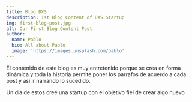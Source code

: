 ```yaml
---
title: Blog DXS
description: 1st Blog Content of DXS Startup
img: first-blog-post.jpg
alt: Our First Blog Content Post
author:
  name: Pablo
  bio: All about Pablo
  image: 'https://images.unsplash.com/pablo'
---
```

El contenido de este blog es muy entretenido porque se crea en forma dinámica y toda la historia permite poner los parrafos de acuerdo a cada post y así ir narrando lo sucedido.

Un dia de estos creé una startup con el objetivo fiel de crear algo nuevo

